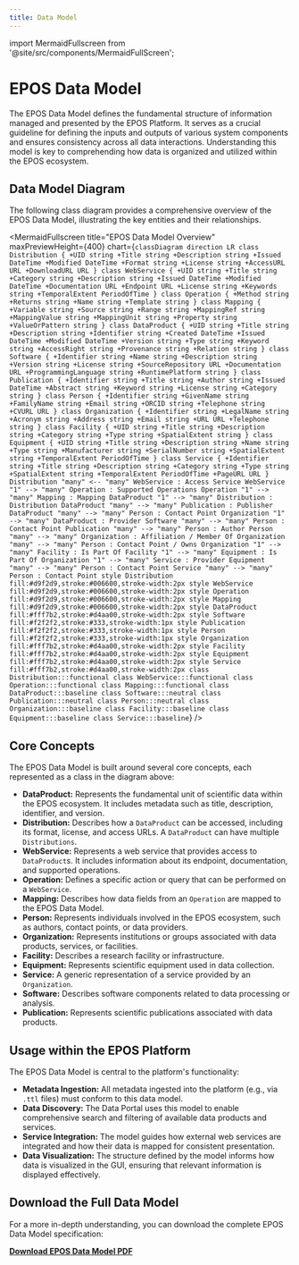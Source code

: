```yaml
---
title: Data Model
---
```


import MermaidFullscreen from '@site/src/components/MermaidFullScreen';

# EPOS Data Model

The EPOS Data Model defines the fundamental structure of information managed and presented by the EPOS Platform. It serves as a crucial guideline for defining the inputs and outputs of various system components and ensures consistency across all data interactions. Understanding this model is key to comprehending how data is organized and utilized within the EPOS ecosystem.

## Data Model Diagram

The following class diagram provides a comprehensive overview of the EPOS Data Model, illustrating the key entities and their relationships.

<MermaidFullscreen
title="EPOS Data Model Overview"
maxPreviewHeight={400}
chart={`
classDiagram
direction LR
class Distribution {
+UID string
+Title string
+Description string
+Issued DateTime
+Modified DateTime
+Format string
+License string
+AccessURL URL
+DownloadURL URL
}
class WebService {
+UID string
+Title string
+Category string
+Description string
+Issued DateTime
+Modified DateTime
+Documentation URL
+Endpoint URL
+License string
+Keywords string
+TemporalExtent PeriodOfTime
}
class Operation {
+Method string
+Returns string
+Name string
+Template string
}
class Mapping {
+Variable string
+Source string
+Range string
+MappingRef string
+MappingValue string
+MappingUnit string
+Property string
+ValueOrPattern string
}
class DataProduct {
+UID string
+Title string
+Description string
+Identifier string
+Created DateTime
+Issued DateTime
+Modified DateTime
+Version string
+Type string
+Keyword string
+AccessRight string
+Provenance string
+Relation string
}
class Software {
+Identifier string
+Name string
+Description string
+Version string
+License string
+SourceRepository URL
+Documentation URL
+ProgrammingLanguage string
+RuntimePlatform string
}
class Publication {
+Identifier string
+Title string
+Author string
+Issued DateTime
+Abstract string
+Keyword string
+License string
+Category string
}
class Person {
+Identifier string
+GivenName string
+FamilyName string
+Email string
+ORCID string
+Telephone string
+CVURL URL
}
class Organization {
+Identifier string
+LegalName string
+Acronym string
+Address string
+Email string
+URL URL
+Telephone string
}
class Facility {
+UID string
+Title string
+Description string
+Category string
+Type string
+SpatialExtent string
}
class Equipment {
+UID string
+Title string
+Description string
+Name string
+Type string
+Manufacturer string
+SerialNumber string
+SpatialExtent string
+TemporalExtent PeriodOfTime
}
class Service {
+Identifier string
+Title string
+Description string
+Category string
+Type string
+SpatialExtent string
+TemporalExtent PeriodOfTime
+PageURL URL
}
Distribution "many" <-- "many" WebService : Access Service
WebService "1" --> "many" Operation : Supported Operations
Operation "1" --> "many" Mapping : Mapping
DataProduct "1" --> "many" Distribution : Distribution
DataProduct "many" --> "many" Publication : Publisher
DataProduct "many" --> "many" Person : Contact Point
Organization "1" --> "many" DataProduct : Provider
Software "many" --> "many" Person : Contact Point
Publication "many" --> "many" Person : Author
Person "many" --> "many" Organization : Affiliation / Member Of
Organization "many" --> "many" Person : Contact Point / Owns
Organization "1" --> "many" Facility : Is Part Of
Facility "1" --> "many" Equipment : Is Part Of
Organization "1" --> "many" Service : Provider
Equipment "many" --> "many" Person : Contact Point
Service "many" --> "many" Person : Contact Point
style Distribution fill:#d9f2d9,stroke:#006600,stroke-width:2px
style WebService fill:#d9f2d9,stroke:#006600,stroke-width:2px
style Operation fill:#d9f2d9,stroke:#006600,stroke-width:2px
style Mapping fill:#d9f2d9,stroke:#006600,stroke-width:2px
style DataProduct fill:#fff7b2,stroke:#d4aa00,stroke-width:2px
style Software fill:#f2f2f2,stroke:#333,stroke-width:1px
style Publication fill:#f2f2f2,stroke:#333,stroke-width:1px
style Person fill:#f2f2f2,stroke:#333,stroke-width:1px
style Organization fill:#fff7b2,stroke:#d4aa00,stroke-width:2px
style Facility fill:#fff7b2,stroke:#d4aa00,stroke-width:2px
style Equipment fill:#fff7b2,stroke:#d4aa00,stroke-width:2px
style Service fill:#fff7b2,stroke:#d4aa00,stroke-width:2px
class Distribution:::functional
class WebService:::functional
class Operation:::functional
class Mapping:::functional
class DataProduct:::baseline
class Software:::neutral
class Publication:::neutral
class Person:::neutral
class Organization:::baseline
class Facility:::baseline
class Equipment:::baseline
class Service:::baseline
`}
/>

## Core Concepts

The EPOS Data Model is built around several core concepts, each represented as a class in the diagram above:

*   **DataProduct:** Represents the fundamental unit of scientific data within the EPOS ecosystem. It includes metadata such as title, description, identifier, and version.
*   **Distribution:** Describes how a `DataProduct` can be accessed, including its format, license, and access URLs. A `DataProduct` can have multiple `Distributions`.
*   **WebService:** Represents a web service that provides access to `DataProduct`s. It includes information about its endpoint, documentation, and supported operations.
*   **Operation:** Defines a specific action or query that can be performed on a `WebService`.
*   **Mapping:** Describes how data fields from an `Operation` are mapped to the EPOS Data Model.
*   **Person:** Represents individuals involved in the EPOS ecosystem, such as authors, contact points, or data providers.
*   **Organization:** Represents institutions or groups associated with data products, services, or facilities.
*   **Facility:** Describes a research facility or infrastructure.
*   **Equipment:** Represents scientific equipment used in data collection.
*   **Service:** A generic representation of a service provided by an `Organization`.
*   **Software:** Describes software components related to data processing or analysis.
*   **Publication:** Represents scientific publications associated with data products.

## Usage within the EPOS Platform

The EPOS Data Model is central to the platform's functionality:

*   **Metadata Ingestion:** All metadata ingested into the platform (e.g., via `.ttl` files) must conform to this data model.
*   **Data Discovery:** The Data Portal uses this model to enable comprehensive search and filtering of available data products and services.
*   **Service Integration:** The model guides how external web services are integrated and how their data is mapped for consistent presentation.
*   **Data Visualization:** The structure defined by the model informs how data is visualized in the GUI, ensuring that relevant information is displayed effectively.

## Download the Full Data Model

For a more in-depth understanding, you can download the complete EPOS Data Model specification:

<a href="/documents/epos_data_model.pdf" download="EPOS_DATA_MODEL.pdf">**Download EPOS Data Model PDF**</a>
